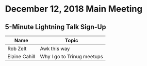 # December 12, 2018 Main Meeting
## 5-Minute Lightning Talk Sign-Up

Name | Topic
--- | --- 
Rob Zelt | Awk this way
Elaine Cahill | Why I go to Trinug meetups
  
